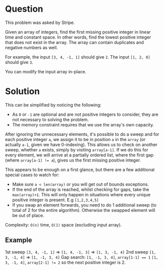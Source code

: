 # Question
This problem was asked by Stripe.

Given an array of integers, find the first missing positive integer in linear time and constant space. In other words, find the lowest positive integer that does not exist in the array. The array can contain duplicates and negative numbers as well.

For example, the input `[3, 4, -1, 1]` should give `2`. The input `[1, 2, 0]` should give `3`.

You can modify the input array in-place.


# Solution
This can be simplified by noticing the following:
* As `0` or `-1` are optional and are not positive integers to consider, they are not necessary to solving the problem.
* The memory constraint requires that we use the array's own capacity.

After ignoring the unnecessary elements, it's possible to do a sweep and for each positive integer `a`, we assign it to be in position `a` in the `array` (or actually `a-1`, given we have 0-indexing). This allows us to check on another sweep, whether `a` exists, simply by visiting `array[a-1]`. If we do this for every element, we will arrive at a partially ordered list, where the first gap (where `array[a-1] != a`), gives us the first missing positive integer.

This appears to be enough on a first glance, but there are a few additional special cases to watch for:
* Make sure `a < len(array)` or you will get out of bounds exceptions.
* If the end of the array is reached, whilst checking for gaps, take the `max(array)+1`. This will only happen in situations where every unique positive integer is present. E.g `[1,2,3,4,5]`
* If you swap an element forwards, you need to do 1 additional sweep (to total of 2 for the entire algorithm). Otherwise the swapped element will be out of place.

Complexity: `O(n)` time, `O(1)` space (excluding input array).

## Example
1st sweep
``[3, 4, -1, 1]`` => ``[1, 4, -1, 3]`` => ``[1, 3, -1, 4]``
2nd sweep
`[1, 3, -1, 4]` => `[1, -1, 3, 4]`
Gap search:
`[1, -1, 3, 4]`, `array[1-1] == 1`
`[1, 3, -1, 4]`, `array[2-1] != 2` so the next positive integer is 2.
